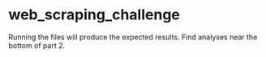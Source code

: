 # web_scraping_challenge

Running the files will produce the expected results. Find analyses near the bottom of part 2.
